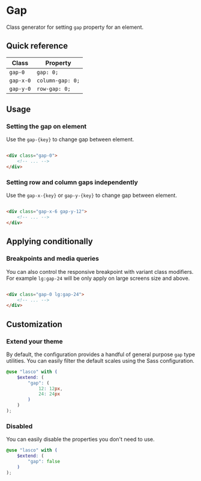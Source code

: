 # Gap

Class generator for setting `gap` property for an element.

## Quick reference

| Class     | Property         |
|-----------|------------------|
| `gap-0`   | `gap: 0;`        |
| `gap-x-0` | `column-gap: 0;` |
| `gap-y-0` | `row-gap: 0;`    |

## Usage

### Setting the gap on element

Use the `gap-{key}` to change gap between element.

```html

<div class="gap-0">
    <!-- ... -->
</div>
```

### Setting row and column gaps independently

Use the `gap-x-{key}` or `gap-y-{key}` to change gap between element.

```html

<div class="gap-x-6 gap-y-12">
    <!-- ... -->
</div>
```

## Applying conditionally

### Breakpoints and media queries

You can also control the responsive breakpoint with variant class modifiers. For example `lg:gap-24` will be only apply
on large screens size and above.

```html

<div class="gap-0 lg:gap-24">
    <!-- ... -->
</div>
```

## Customization

### Extend your theme

By default, the configuration provides a handful of general purpose `gap` type utilities. You can easily filter the
default scales using the Sass configuration.

```scss
@use "lasco" with (
    $extend: (
        "gap": (
            12: 12px,
            24: 24px
        )
    )
);
```

### Disabled

You can easily disable the properties you don't need to use.

```scss
@use "lasco" with (
    $extend: (
        "gap": false
    )
);
```
